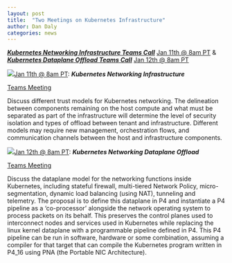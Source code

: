 ```yaml
---
layout: post
title:  "Two Meetings on Kubernetes Infrastructure"
author: Dan Daly
categories: news 
---
```


***[Kubernetes Networking Infrastructure Teams Call](https://teams.microsoft.com/l/meetup-join/19%3ameeting_NzAwMjMzOTItMzAxZC00MjM4LTgwMjQtNDFkZTYxYTQ1NGZi%40thread.v2/0?context=%7b%22Tid%22%3a%2246c98d88-e344-4ed4-8496-4ed7712e255d%22%2c%22Oid%22%3a%221232290d-c824-4050-a582-15598b1d126b%22%7d)*** <a href="https://calendar.google.com/event?action=TEMPLATE&amp;tmeid=NGxwbDl0aHI3cWYxbDhxdTRkZDJmanQwdmIga29hdDliOTEyYWhqazBuZmVqaTUydWZhNW9AZw&amp;tmsrc=koat9b912ahjk0nfeji52ufa5o%40group.calendar.google.com">Jan 11th @ 8am PT</a> & ***[Kubernetes Dataplane Offload Teams Call](https://www.google.com/url?q=https://teams.microsoft.com/l/meetup-join/19%253ameeting_NjU0Y2M5MzctZmQ0MS00MGY4LWFjNzctYTkyZDNiOGE3Yzll%2540thread.v2/0?context%3D%257b%2522Tid%2522%253a%252246c98d88-e344-4ed4-8496-4ed7712e255d%2522%252c%2522Oid%2522%253a%25221232290d-c824-4050-a582-15598b1d126b%2522%257d&sa=D&source=calendar&usd=2&usg=AOvVaw1MfmZaQUvuUJ1XC8q9IySN)*** <a target="_blank" href="https://calendar.google.com/event?action=TEMPLATE&amp;tmeid=M3NvYzVvY3ZyazU0NHU5dGlmMGZxdHJjNzkga29hdDliOTEyYWhqazBuZmVqaTUydWZhNW9AZw&amp;tmsrc=koat9b912ahjk0nfeji52ufa5o%40group.calendar.google.com">Jan 12th @ 8am PT</a>  

<a href="https://calendar.google.com/event?action=TEMPLATE&amp;tmeid=NGxwbDl0aHI3cWYxbDhxdTRkZDJmanQwdmIga29hdDliOTEyYWhqazBuZmVqaTUydWZhNW9AZw&amp;tmsrc=koat9b912ahjk0nfeji52ufa5o%40group.calendar.google.com"><img border="0" src="https://www.google.com/calendar/images/ext/gc_button1_en.gif">Jan 11th @ 8am PT</a>:  ***Kubernetes Networking Infrastructure***

[Teams Meeting](https://teams.microsoft.com/l/meetup-join/19%3ameeting_NzAwMjMzOTItMzAxZC00MjM4LTgwMjQtNDFkZTYxYTQ1NGZi%40thread.v2/0?context=%7b%22Tid%22%3a%2246c98d88-e344-4ed4-8496-4ed7712e255d%22%2c%22Oid%22%3a%221232290d-c824-4050-a582-15598b1d126b%22%7d)

Discuss different trust models for Kubernetes networking. The delineation between components remaining on the host compute and what must be separated as part of the infrastructure will determine the level of security isolation and types of offload between tenant and infrastructure. Different models may require new management, orchestration flows, and communication channels between the host and infrastructure components.

<a href="https://calendar.google.com/event?action=TEMPLATE&amp;tmeid=NGxwbDl0aHI3cWYxbDhxdTRkZDJmanQwdmIga29hdDliOTEyYWhqazBuZmVqaTUydWZhNW9AZw&amp;tmsrc=koat9b912ahjk0nfeji52ufa5o%40group.calendar.google.com"><img border="0" src="https://www.google.com/calendar/images/ext/gc_button1_en.gif">Jan 12th @ 8am PT</a>:  ***Kubernetes Networking Dataplane Offload***

[Teams Meeting](https://www.google.com/url?q=https://teams.microsoft.com/l/meetup-join/19%253ameeting_NjU0Y2M5MzctZmQ0MS00MGY4LWFjNzctYTkyZDNiOGE3Yzll%2540thread.v2/0?context%3D%257b%2522Tid%2522%253a%252246c98d88-e344-4ed4-8496-4ed7712e255d%2522%252c%2522Oid%2522%253a%25221232290d-c824-4050-a582-15598b1d126b%2522%257d&sa=D&source=calendar&usd=2&usg=AOvVaw1MfmZaQUvuUJ1XC8q9IySN)

 Discuss the dataplane model for the networking functions inside Kubernetes,  including stateful firewall, multi-tiered Network Policy, micro-segmentation, dynamic load balancing (using NAT), tunneling and telemetry.  The proposal is to define this dataplane in P4 and instantiate a P4 pipeline as a ‘co-processor’ alongside the network operating system to process packets on its behalf.  This preserves the control planes used to interconnect nodes and services used in Kubernetes while replacing the linux kernel dataplane with a programmable pipeline defined in P4.  This P4 pipeline can be run in software, hardware or some combination, assuming a compiler for that target that can compile the Kubernetes program written in P4_16 using PNA (the Portable NIC Architecture).
